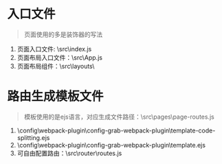 <!--
 * @Author: tim
 * @Date: 2020-07-01 17:32:22
 * @LastEditors: tim
 * @LastEditTime: 2020-07-01 18:17:43
 * @Description: 
-->
# 入口文件
> 页面使用的多是装饰器的写法
1. 页面入口文件: \src\index.js
2. 页面布局入口文件：\src\App.js
3. 页面布局组件：\src\layouts\

# 路由生成模板文件
> 模板使用的是ejs语言，对应生成文件路径：\src\pages\page-routes.js
1. \config\webpack-plugin\config-grab-webpack-plugin\template-code-splitting.ejs 
2. \config\webpack-plugin\config-grab-webpack-plugin\template.ejs
3. 可自由配置路由：\src\router\routes.js